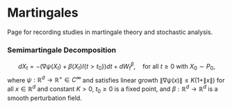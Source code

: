 # Martingales

Page for recording studies in martingale theory and stochastic analysis.

### Semimartingale Decomposition

$$dX_t=-(\nabla\psi(X_t)+\beta(X_t)I\{t>t_0\})dt+dW_t^\beta,\quad\text{for all }t\ge0\text{ with }X_0\sim P_0,$$
where $\psi:\mathbb{R}^d\to\mathbb{R}^+\in C^\infty$ and satisfies linear growth $\|\nabla\psi(x)\|\leq K(1+\|x\|)$ for all $x\in\mathbb{R}^d$ and constant $K>0$, $t_0\ge0$ is a fixed point, and $\beta:\mathbb{R}^d\to\mathbb{R}^d$ is a smooth perturbation field.